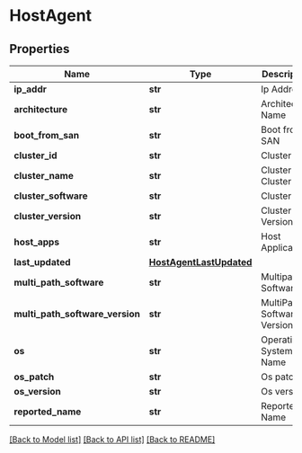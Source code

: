 # HostAgent

## Properties
Name | Type | Description | Notes
------------ | ------------- | ------------- | -------------
**ip_addr** | **str** | Ip Address | [optional] 
**architecture** | **str** | Architecture Name | [optional] 
**boot_from_san** | **str** | Boot from SAN | [optional] 
**cluster_id** | **str** | Cluster ID  | [optional] 
**cluster_name** | **str** | Cluster Cluster | [optional] 
**cluster_software** | **str** | Cluster OS | [optional] 
**cluster_version** | **str** | Cluster Version  | [optional] 
**host_apps** | **str** | Host Applications | [optional] 
**last_updated** | [**HostAgentLastUpdated**](HostAgentLastUpdated.md) |  | [optional] 
**multi_path_software** | **str** | Multipath Software | [optional] 
**multi_path_software_version** | **str** | MultiPath Software Version | [optional] 
**os** | **str** | Operating System Name | [optional] 
**os_patch** | **str** | Os patch | [optional] 
**os_version** | **str** | Os version | [optional] 
**reported_name** | **str** | Reported Name | [optional] 

[[Back to Model list]](../README.md#documentation-for-models) [[Back to API list]](../README.md#documentation-for-api-endpoints) [[Back to README]](../README.md)



